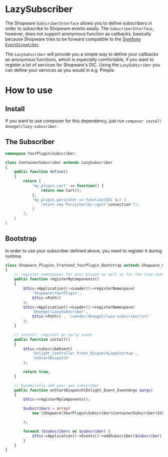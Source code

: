 # LazySubscriber
The Shopware `SubscriberInterface` allows you to define subscribers in order to subscribe to Shopware events easily.
The `SubscriberInterface`, however, does not support anonymous function as callbacks, basically because Shopware tries to
be forward compatible to the [Symfony `EventDispatcher`](https://github.com/symfony/EventDispatcher/blob/master/EventDispatcher.php#L121).

The `LazySubscriber` will provide you a simple way to define your callbacks as anonymous functions, which is especially
comfortable, if you want to register a lot of services for Shopware's DIC. Using the `LazySubscriber` you can define
your services as you would in e.g. Pimple.

# How to use
## Install
If you want to use composer for this dependency, just run `composer install dnoegel/lazy-subscriber`.

## The Subscriber
```php
namespace YourPlugin\Subscriber;

class ContainerSubscriber extends LazySubscriber
{
    public function define()
    {
        return [
            'my_plugin.cart' => function() {
                return new Cart();
            },
            'my_plugin.persister => function(DIC $c) {
                return new Persister($c->get('connection'));
            }
        ];
    }
}
```

## Bootstrap
In order to use your subscriber defined above, you need to register it during runtime.
```php
class Shopware_Plugins_Frontend_YourPlugin_Bootstrap extends Shopware_Components_Plugin_Bootstrap
{
    // register namespaces for your plugin as well as for the lazy-subscriber library
    public function registerMyComponents()
    {
        $this->Application()->Loader()->registerNamespace(
            'Shopware\YourPlugin',
            $this->Path()
        );
        $this->Application()->Loader()->registerNamespace(
            'Dnoegel\LazySubscriber',
            $this->Path() . '/vendor/dnoegel/lazy-subscriber/src'
        );
    }

    // install: register an early event
    public function install()
    {
        $this->subscribeEvent(
            'Enlight_Controller_Front_DispatchLoopStartup',
            'onStartDispatch'
        );

        return true;
    }

    // Dynamically add your own subscriber
    public function onStartDispatch(Enlight_Event_EventArgs $args)
    {
        $this->registerMyComponents();

        $subscribers = array(
            new \Shopware\YourPlugin\Subscriber\ContainerSubscriber($this)

        );

        foreach ($subscribers as $subscriber) {
            $this->Application()->Events()->addSubscriber($subscriber);
        }
    }
}
```

